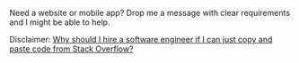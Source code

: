 Need a website or mobile app? Drop me a message with clear requirements and I might be able to help.

Disclaimer: [Why should I hire a software engineer if I can just copy and paste code from Stack Overflow?](https://www.quora.com/Why-should-I-hire-a-software-engineer-if-I-can-just-copy-and-paste-code-from-Stack-Overflow)
